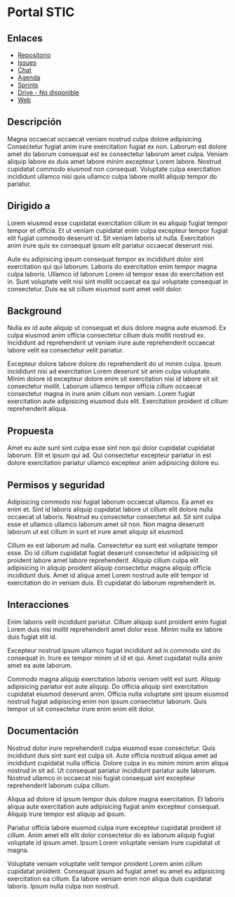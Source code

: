 # Portal STIC

## Enlaces

* [Repositorio](http://gitlab.ual.es/mtorres/portalstic)
* [Issues](http://gitlab.ual.es/mtorres/portalstic/issues)
* [Chat](http://192.168.65.21/openstack/channels/portalstic)
* [Agenda](http://gitlab.ual.es/mtorres/portalstic/-/boards)
* [Sprints](http://gitlab.ual.es/mtorres/portalstic/-/milestones)
* [Drive - No disponible]()
* [Web](http://192.168.67.10/)


## Descripción

Magna occaecat occaecat veniam nostrud culpa dolore adipisicing. Consectetur fugiat anim irure exercitation fugiat ex non. Laborum est dolore amet do laborum consequat est ex consectetur laborum amet culpa. Veniam aliquip labore ex duis amet labore minim excepteur Lorem labore. Nostrud cupidatat commodo eiusmod non consequat. Voluptate culpa exercitation incididunt ullamco nisi quis ullamco culpa labore mollit aliquip tempor do pariatur.

## Dirigido a

Lorem eiusmod esse cupidatat exercitation cillum in eu aliquip fugiat tempor tempor et officia. Et ut veniam cupidatat enim culpa excepteur tempor fugiat elit fugiat commodo deserunt id. Sit veniam laboris ut nulla. Exercitation anim irure quis ex consequat ipsum elit pariatur occaecat deserunt nisi.

Aute eu adipisicing ipsum consequat tempor ex incididunt dolor sint exercitation qui qui laborum. Laboris do exercitation enim tempor magna culpa laboris. Ullamco id laborum Lorem id tempor esse do exercitation est in. Sunt voluptate velit nisi sint mollit occaecat ea qui voluptate consequat in consectetur. Duis ea sit cillum eiusmod sunt amet velit dolor.

## Background

Nulla ex id aute aliquip ut consequat et duis dolore magna aute eiusmod. Ex culpa eiusmod anim officia consectetur cillum duis mollit nostrud ex. Incididunt ad reprehenderit ut veniam irure aute reprehenderit occaecat labore velit ea consectetur velit pariatur.

Excepteur dolore labore dolore do reprehenderit do ut minim culpa. Ipsum incididunt nisi ad exercitation Lorem deserunt sit anim culpa voluptate. Minim dolore id excepteur dolore enim sit exercitation nisi id labore sit sit consectetur mollit. Laborum ullamco tempor officia cillum occaecat consectetur magna in irure anim cillum non veniam. Lorem fugiat exercitation aute adipisicing eiusmod duis elit. Exercitation proident id cillum reprehenderit aliqua.

## Propuesta

Amet eu aute sunt sint culpa esse sint non qui dolor cupidatat cupidatat laborum. Elit et ipsum qui ad. Qui consectetur excepteur pariatur in est dolore exercitation pariatur ullamco excepteur anim adipisicing dolore eu.

## Permisos y seguridad

Adipisicing commodo nisi fugiat laborum occaecat ullamco. Ea amet ex enim et. Sint id laboris aliquip cupidatat labore ut cillum elit dolore nulla occaecat ut laboris. Nostrud eu consectetur consectetur ad. Sit sint culpa esse et ullamco ullamco laborum amet sit non. Non magna deserunt laborum ut est cillum in sunt et irure amet aliquip sit eiusmod.

Cillum ex est laborum ad nulla. Consectetur ea sunt est voluptate tempor esse. Do id cillum cupidatat fugiat deserunt consectetur id adipisicing sit proident labore amet labore reprehenderit. Aliquip cillum culpa elit adipisicing in aliquip proident aliquip consectetur magna aliquip officia incididunt duis. Amet id aliqua amet Lorem nostrud aute elit tempor id exercitation do in veniam duis. Et cupidatat do laborum reprehenderit in.

## Interacciones

Enim laboris velit incididunt pariatur. Cillum aliquip sunt proident enim fugiat Lorem duis nisi mollit reprehenderit amet dolor esse. Minim nulla ex labore duis fugiat elit id.

Excepteur nostrud ipsum ullamco fugiat incididunt ad in commodo sint do consequat in. Irure ex tempor minim ut id et qui. Amet cupidatat nulla anim amet ea aute laborum.

Commodo magna aliquip exercitation laboris veniam velit est sunt. Aliquip adipisicing pariatur est aute aliquip. Do officia aliquip sint exercitation cupidatat eiusmod deserunt anim. Officia nulla voluptate sint ipsum eiusmod nostrud fugiat adipisicing enim non ipsum consectetur laborum. Quis tempor ut sit consectetur irure enim enim elit dolor.

## Documentación

Nostrud dolor irure reprehenderit culpa eiusmod esse consectetur. Quis incididunt duis sint sunt est culpa sit. Aute officia nostrud aliqua amet ad incididunt cupidatat nulla officia. Dolore culpa in eu minim minim anim aliqua nostrud in sit ad. Ut consequat pariatur incididunt pariatur aute laborum. Nostrud ullamco in occaecat nisi fugiat consequat sint excepteur reprehenderit laborum culpa cillum.

Aliqua ad dolore id ipsum tempor duis dolore magna exercitation. Et laboris aliqua aute exercitation aute adipisicing fugiat anim excepteur consequat. Aliquip irure tempor est aliquip ad ipsum.

Pariatur officia labore eiusmod culpa irure excepteur cupidatat proident id cillum. Anim amet elit elit dolor consectetur do ex laborum aliquip fugiat voluptate id ipsum amet. Ipsum Lorem voluptate veniam irure cupidatat ut magna.

Voluptate veniam voluptate velit tempor proident Lorem anim cillum cupidatat proident. Consequat ipsum ad fugiat amet eu amet eu adipisicing exercitation ea cillum. Ea labore veniam enim non aliqua duis cupidatat laboris. Ipsum nulla culpa non nostrud.
